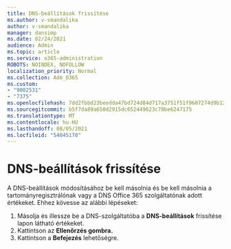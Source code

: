 ```yaml
---
title: DNS-beállítások frissítése
ms.author: v-smandalika
author: v-smandalika
manager: dansimp
ms.date: 02/24/2021
audience: Admin
ms.topic: article
ms.service: o365-administration
ROBOTS: NOINDEX, NOFOLLOW
localization_priority: Normal
ms.collection: Adm_O365
ms.custom:
- "9002531"
- "7375"
ms.openlocfilehash: 7dd2fbbd23beedda47bd724d84d717a3751f51f9607274d9b124f14463cf4b50
ms.sourcegitcommit: b5f7da89a650d2915dc652449623c78be6247175
ms.translationtype: MT
ms.contentlocale: hu-HU
ms.lasthandoff: 08/05/2021
ms.locfileid: "54045170"
---
```

# <a name="update-dns-settings"></a>DNS-beállítások frissítése

A DNS-beállítások módosításához be kell másolnia és be kell másolnia a tartományregisztrálónak vagy a DNS Office 365 szolgáltatónak adott értékeket. Ehhez kövesse az alábbi lépéseket:

1. Másolja és illessze be a DNS-szolgáltatóba a **DNS-beállítások** frissítése lapon látható értékeket.
2. Kattintson az **Ellenőrzés gombra.**
3. Kattintson a **Befejezés** lehetőségre.